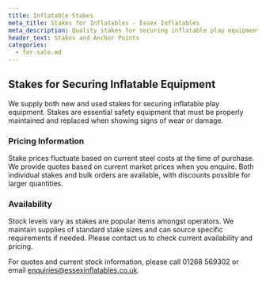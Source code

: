 ```yaml
---
title: Inflatable Stakes
meta_title: Stakes for Inflatables - Essex Inflatables
meta_description: Quality stakes for securing inflatable play equipment. New and used options available. Pricing varies with current steel costs. Contact for quotes.
header_text: Stakes and Anchor Points
categories:
  - for-sale.md
---
```


## Stakes for Securing Inflatable Equipment

We supply both new and used stakes for securing inflatable play equipment. Stakes are essential safety equipment that must be properly maintained and replaced when showing signs of wear or damage.

### Pricing Information

Stake prices fluctuate based on current steel costs at the time of purchase. We provide quotes based on current market prices when you enquire. Both individual stakes and bulk orders are available, with discounts possible for larger quantities.

### Availability

Stock levels vary as stakes are popular items amongst operators. We maintain supplies of standard stake sizes and can source specific requirements if needed. Please contact us to check current availability and pricing.

For quotes and current stock information, please call 01268 569302 or email enquiries@essexinflatables.co.uk.
